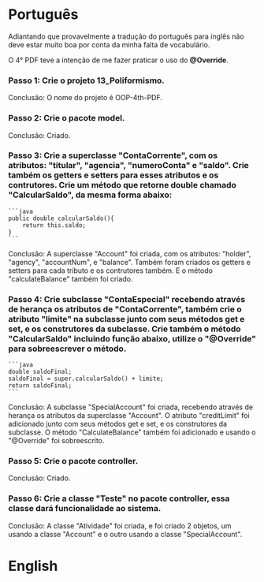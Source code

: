 # Português

Adiantando que provavelmente a tradução do português para inglês não deve estar muito boa por conta da minha falta de vocabulário.

O 4° PDF teve a intenção de me fazer praticar o uso do **@Override**.

### Passo 1: Crie o projeto 13_Poliformismo.

Conclusão: O nome do projeto é OOP-4th-PDF.

### Passo 2: Crie o pacote model.

Conclusão: Criado.

### Passo 3: Crie a superclasse "ContaCorrente", com os atributos: "titular", "agencia", "numeroConta" e "saldo". Crie também os getters e setters para esses atributos e os contrutores. Crie um método que retorne double chamado "CalcularSaldo", da mesma forma abaixo:

	```java
	public double calcularSaldo(){
		return this.saldo;
	}
	```

Conclusão: A superclasse "Account" foi criada, com os atributos: "holder", "agency", "accountNum", e "balance". Também foram criados os getters e setters para cada tributo e os contrutores também. E o método "calculateBalance" também foi criado.

### Passo 4: Crie subclasse "ContaEspecial" recebendo através de herança os atributos de "ContaCorrente", também crie o atributo "limite" na subclasse junto com seus métodos get e set, e os construtores da subclasse. Crie também o método "CalcularSaldo" incluindo função abaixo, utilize o "@Override" para sobreescrever o método.

	```java
	double saldoFinal;
	saldoFinal = super.calcularSaldo() + limite;
	return saldoFinal;
	```

Conclusão: A subclasse "SpecialAccount" foi criada, recebendo através de herança os atributos da superclasse "Account". O atributo "creditLimit" foi adicionado junto com seus métodos get e set, e os construtores da subclasse. O método "CalculateBalance" também foi adicionado e usando o "@Override" foi sobreescrito. 

### Passo 5: Crie o pacote controller.

Conclusão: Criado.

### Passo 6: Crie a classe "Teste" no pacote controller, essa classe dará funcionalidade ao sistema.

Conclusão: A classe "Atividade" foi criada, e foi criado 2 objetos, um usando a classe "Account" e o outro usando a classe "SpecialAccount".

# English